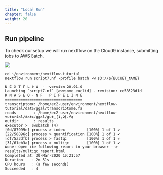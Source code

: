 ```yaml
---
title: "Local Run"
chapter: false
weight: 20
---
```



## Run pipeline 

To check our setup we will run nextflow on the Cloud9 instance, submitting jobs to AWS Batch.

![](/images/nextflow-on-aws-batch/nextflow202/nextflow-test-arch.png)


```
cd ~/environment/nextflow-tutorial
nextflow run script7.nf -profile batch -w s3://${BUCKET_NAME}
```

```
N E X T F L O W  ~  version 20.01.0
Launching `script7.nf` [awesome_euclid] - revision: ce58523d1d
R N A S E Q - N F   P I P E L I N E    
===================================
transcriptome: /home/ec2-user/environment/nextflow-tutorial/data/ggal/transcriptome.fa
reads        : /home/ec2-user/environment/nextflow-tutorial/data/ggal/gut_{1,2}.fq
outdir       : results
executor >  awsbatch (4)
[0d/87999e] process > index          [100%] 1 of 1 ✔
[22/58896c] process > quantification [100%] 1 of 1 ✔
[df/5a3dfb] process > fastqc         [100%] 1 of 1 ✔
[31/61eb3a] process > multiqc        [100%] 1 of 1 ✔
Done! Open the following report in your browser --> results/multiqc_report.html
Completed at: 30-Mar-2020 10:21:57
Duration    : 2m 51s
CPU hours   : (a few seconds)
Succeeded   : 4
```
